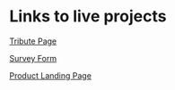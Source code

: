 # Links to live projects

[Tribute Page](https://skhatua94.github.io/fcc-projects/tribute-page/index.html)

[Survey Form](https://skhatua94.github.io/fcc-projects/survey-form/index.html)

[Product Landing Page](https://skhatua94.github.io/fcc-projects/product-landing-page/index.html)